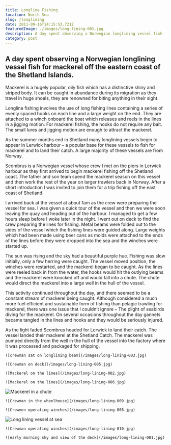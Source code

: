 ```yaml
---
title: Longline Fishing
location: North Sea
slug: /longlining
date: 2011-09-16T14:15:53.721Z
featuredImage: ./images/long-lining-001.jpg
description: A day spent observing a Norwegian longlining vessel fish for mackerel off the eastern coast of the Shetland Islands.
category: post
---
```

## A day spent observing a Norwegian longlining vessel fish for mackerel off the eastern coast of the Shetland Islands.

Mackerel is a hugely popular, oily fish which has a distinctive shiny and striped body.  It can be caught in abundance during its migration as they travel in huge shoals, they are renowned for biting anything in their sight.

Longline fishing involves the use of long fishing lines containing a series of evenly spaced hooks on each line and a large weight on the end.  They are attached to a winch onboard the boat which releases and reels in the lines in a jigging motion.  For mackerel fishing, the hooks do not require any bait.  The small lures and jigging motion are enough to attract the mackerel.

As the summer months end in Shetland many longlining vessels begin to appear in Lerwick harbour – a popular base for these vessels to fish for mackerel and to land their catch.  A large majority of these vessels are from Norway.

Scombrus is a Norwegian vessel whose crew I met on the piers in Lerwick harbour as they first arrived to begin mackerel fishing off the Shetland coast.  The father and son team spend the mackerel season on this vessel and then work the rest of the year on larger trawlers back in Norway.  After a short introduction I was invited to join them for a trip fishing off the east coast of Shetland.

I arrived back at the vessel at about 1am as the crew were preparing the vessel for sea.  I was given a quick tour of the vessel and then we were soon leaving the quay and heading out of the harbour.  I managed to get a few hours sleep before I woke later in the night.  I went out on deck to find the crew preparing the lines for fishing.  Metal beams were folded out to the sides of the vessel which the fishing lines were guided along.  Large weights which had been made using beer cans as molds were attached to the ends of the lines before they were dropped into the sea and the winches were started up.

The sun was rising and the sky had a beautiful purple hue.  Fishing was slow initially, only a few herring were caught.  The vessel moved position, the winches were restarted, and the mackerel began to be caught.  As the lines were reeled back in from the water, the hooks would hit the outlying beams and the mackerel were knocked off and would fall into a chute. The chute would direct the mackerel into a large well in the hull of the vessel.

This activity continued throughout the day, and there seemed to be a constant stream of mackerel being caught.  Although considered a much more fuel efficient and sustainable form of fishing than pelagic trawling for mackerel, there was one issue that I couldn’t ignore – The plight of seabirds diving for the mackerel.  On several occasions throughout the day gannets became tangled in the lines and hooks and they would be seriously injured.

As the light faded Scombrus headed for Lerwick to land their catch.  The vessel landed their mackerel at the Shetland Catch.  The mackerel was pumped directly from the well in the hull of the vessel into the factory where it was processed and packaged for shipping.


```grid|2
![crewman sat on longlining beam](/images/long-lining-003.jpg)

![Crewman on deck](/images/long-lining-005.jpg)
```

```grid|2
![Mackerel on the lines](/images/long-lining-002.jpg)

![Mackerel on the lines](/images/long-lining-006.jpg)
```

![Mackerel in a chute](/images/long-lining-004.jpg)

```grid|2
![Crewman in the wheelhouse](/images/long-lining-009.jpg)

![Crewmen operating winches](/images/long-lining-008.jpg)
```

![Long lining vessel at sea](/images/long-lining-007.jpg)

```grid|2
![Crewman operating winches](/images/long-lining-010.jpg)

![early morning sky and view of the deck](/images/long-lining-001.jpg)
```
